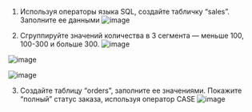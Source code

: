 1. Используя операторы языка SQL, создайте табличку “sales”. Заполните ее данными
![image](https://github.com/SelmarionX/MySQL/assets/113622270/d45ff8f9-4cb2-42f7-aec1-9430da528362)


2. Сгруппируйте значений количества в 3 сегмента — меньше 100, 100-300 и больше 300.
![image](https://github.com/SelmarionX/MySQL/assets/113622270/5f6d8a7c-2efd-4844-ac6c-b99cac930694)

![image](https://github.com/SelmarionX/MySQL/assets/113622270/27a74eac-2705-40a8-af6b-4fdb380a2c2a)

![image](https://github.com/SelmarionX/MySQL/assets/113622270/41b15743-b0b1-4c10-9e84-0f8e98309e97)

3. Создайте таблицу “orders”, заполните ее значениями. Покажите “полный” статус заказа, используя оператор CASE
![image](https://github.com/SelmarionX/MySQL/assets/113622270/b9f859cf-bfa9-43f6-bf37-c2fd41ff90f5)

